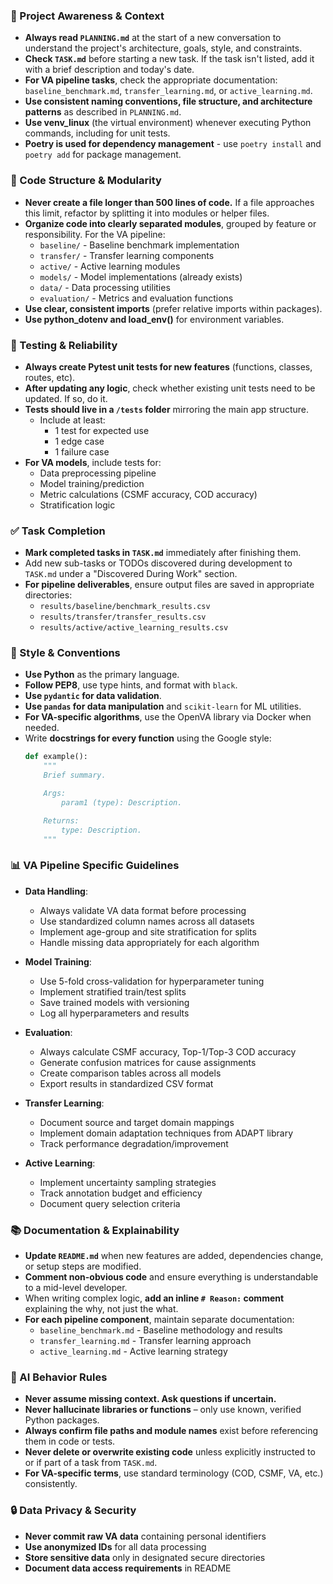 ### 🔄 Project Awareness & Context
- **Always read `PLANNING.md`** at the start of a new conversation to understand the project's architecture, goals, style, and constraints.
- **Check `TASK.md`** before starting a new task. If the task isn't listed, add it with a brief description and today's date.
- **For VA pipeline tasks**, check the appropriate documentation: `baseline_benchmark.md`, `transfer_learning.md`, or `active_learning.md`.
- **Use consistent naming conventions, file structure, and architecture patterns** as described in `PLANNING.md`.
- **Use venv_linux** (the virtual environment) whenever executing Python commands, including for unit tests.
- **Poetry is used for dependency management** - use `poetry install` and `poetry add` for package management.

### 🧱 Code Structure & Modularity
- **Never create a file longer than 500 lines of code.** If a file approaches this limit, refactor by splitting it into modules or helper files.
- **Organize code into clearly separated modules**, grouped by feature or responsibility.
  For the VA pipeline:
    - `baseline/` - Baseline benchmark implementation
    - `transfer/` - Transfer learning components
    - `active/` - Active learning modules
    - `models/` - Model implementations (already exists)
    - `data/` - Data processing utilities
    - `evaluation/` - Metrics and evaluation functions
- **Use clear, consistent imports** (prefer relative imports within packages).
- **Use python_dotenv and load_env()** for environment variables.

### 🧪 Testing & Reliability
- **Always create Pytest unit tests for new features** (functions, classes, routes, etc).
- **After updating any logic**, check whether existing unit tests need to be updated. If so, do it.
- **Tests should live in a `/tests` folder** mirroring the main app structure.
  - Include at least:
    - 1 test for expected use
    - 1 edge case
    - 1 failure case
- **For VA models**, include tests for:
    - Data preprocessing pipeline
    - Model training/prediction
    - Metric calculations (CSMF accuracy, COD accuracy)
    - Stratification logic

### ✅ Task Completion
- **Mark completed tasks in `TASK.md`** immediately after finishing them.
- Add new sub-tasks or TODOs discovered during development to `TASK.md` under a "Discovered During Work" section.
- **For pipeline deliverables**, ensure output files are saved in appropriate directories:
    - `results/baseline/benchmark_results.csv`
    - `results/transfer/transfer_results.csv`
    - `results/active/active_learning_results.csv`

### 📎 Style & Conventions
- **Use Python** as the primary language.
- **Follow PEP8**, use type hints, and format with `black`.
- **Use `pydantic` for data validation**.
- **Use `pandas` for data manipulation** and `scikit-learn` for ML utilities.
- **For VA-specific algorithms**, use the OpenVA library via Docker when needed.
- Write **docstrings for every function** using the Google style:
  ```python
  def example():
      """
      Brief summary.

      Args:
          param1 (type): Description.

      Returns:
          type: Description.
      """
  ```

### 📊 VA Pipeline Specific Guidelines
- **Data Handling**:
  - Always validate VA data format before processing
  - Use standardized column names across all datasets
  - Implement age-group and site stratification for splits
  - Handle missing data appropriately for each algorithm
  
- **Model Training**:
  - Use 5-fold cross-validation for hyperparameter tuning
  - Implement stratified train/test splits
  - Save trained models with versioning
  - Log all hyperparameters and results
  
- **Evaluation**:
  - Always calculate CSMF accuracy, Top-1/Top-3 COD accuracy
  - Generate confusion matrices for cause assignments
  - Create comparison tables across all models
  - Export results in standardized CSV format

- **Transfer Learning**:
  - Document source and target domain mappings
  - Implement domain adaptation techniques from ADAPT library
  - Track performance degradation/improvement
  
- **Active Learning**:
  - Implement uncertainty sampling strategies
  - Track annotation budget and efficiency
  - Document query selection criteria

### 📚 Documentation & Explainability
- **Update `README.md`** when new features are added, dependencies change, or setup steps are modified.
- **Comment non-obvious code** and ensure everything is understandable to a mid-level developer.
- When writing complex logic, **add an inline `# Reason:` comment** explaining the why, not just the what.
- **For each pipeline component**, maintain separate documentation:
  - `baseline_benchmark.md` - Baseline methodology and results
  - `transfer_learning.md` - Transfer learning approach
  - `active_learning.md` - Active learning strategy

### 🧠 AI Behavior Rules
- **Never assume missing context. Ask questions if uncertain.**
- **Never hallucinate libraries or functions** – only use known, verified Python packages.
- **Always confirm file paths and module names** exist before referencing them in code or tests.
- **Never delete or overwrite existing code** unless explicitly instructed to or if part of a task from `TASK.md`.
- **For VA-specific terms**, use standard terminology (COD, CSMF, VA, etc.) consistently.

### 🔒 Data Privacy & Security
- **Never commit raw VA data** containing personal identifiers
- **Use anonymized IDs** for all data processing
- **Store sensitive data** only in designated secure directories
- **Document data access requirements** in README